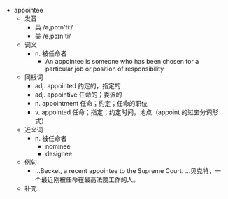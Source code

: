 - appointee
  - 发音
    - 英 /ə,pɒɪn'tiː/
    - 美 /ə,pɔɪn'ti/
  - 词义
    - n. 被任命者
      - An appointee is someone who has been chosen for a particular job or position of responsibility
  - 同根词
    - adj. appointed 约定的，指定的
    - adj. appointive 任命的；委派的
    - n. appointment 任命；约定；任命的职位
    - v. appointed 任命；指定；约定时间，地点（appoint 的过去分词形式）
  - 近义词
    - n. 被任命者
      - nominee
      - designee
  - 例句
    - ...Becket, a recent appointee to the Supreme Court. ...贝克特，一个最近刚被任命在最高法院工作的人。
  - 补充